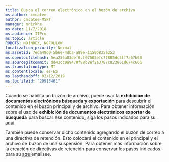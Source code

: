 ```yaml
---
title: Busca el correo electrónico en el buzón de archivo
ms.author: cmcatee
author: cmcatee-MSFT
manager: mnirkhe
ms.date: 11/7/2018
ms.audience: ITPro
ms.topic: article
ROBOTS: NOINDEX, NOFOLLOW
localization_priority: Normal
ms.assetid: 7eda49d0-5b6e-4dba-a89e-1150b835a353
ms.openlocfilehash: 5ea256a03def0cf07503efc77885dc3ff7a67b66
ms.sourcegitcommit: dd43cc0a9470f98b8ef2a3787c823801d674c666
ms.translationtype: MT
ms.contentlocale: es-ES
ms.lasthandoff: 02/12/2019
ms.locfileid: "29915461"
---
```

Cuando se habilita un buzón de archivo, puede usar la **exhibición de documentos electrónicos búsqueda y exportación** para descubrir el contenido en el buzón principal y de archivo. Para obtener información sobre el uso de **exhibición de documentos electrónicos exportar de búsqueda** para buscar ese contenido, siga los pasos indicados para su [aquí](https://docs.microsoft.com/office365/securitycompliance/export-search-results).
  
También puede conservar dicho contenido agregando el buzón de correo a una directiva de retención. Esto colocará el contenido en el principal y el archivo de buzón de una suspensión. Para obtener más información sobre la creación de directivas de retención para conservar los pasos indicados para su [aquí](https://docs.microsoft.com/Office365/securitycompliance/retention-policies)emailsee.
  

